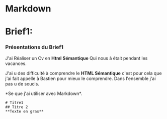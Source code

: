 # Markdown
# Brief1:
### Présentations du Brief1
J'ai Réaliser un Cv en **Html Sémantique** Qui nous à était pendant les vacances.

J'ai u des difficulté à comprendre le **HTML Sémantique**
c'est pour cela que j'ai fait appelle à Bastien pour mieux le comprendre.
Dans l'ensemble j'ai pas u de soucis.

\*Se que j'ai utiliser avec Markdown\*.
```
# Titre1
## Titre 2
**Texte en gras**
